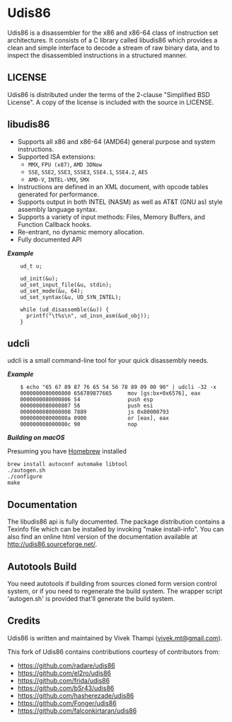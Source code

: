Udis86
======

Udis86 is a disassembler for the x86 and x86-64 class of instruction set architectures. It consists of a C library called libudis86 which provides a clean and simple interface to decode a stream of raw binary data, and to inspect the disassembled instructions in a structured manner.

## LICENSE

Udis86 is distributed under the terms of the 2-clause "Simplified BSD License".  A copy of the license is included with the source in LICENSE.

## libudis86

- Supports all x86 and x86-64 (AMD64) general purpose and system instructions.
- Supported ISA extensions:
	- `MMX`, `FPU (x87)`, `AMD 3DNow`
	- `SSE`, `SSE2`, `SSE3`, `SSSE3`, `SSE4.1`, `SSE4.2`, `AES`
	- `AMD-V`, `INTEL-VMX`, `SMX`
- Instructions are defined in an XML document, with opcode tables generated for performance.
- Supports output in both INTEL (NASM) as well as AT&T (GNU as) style assembly language syntax.
- Supports a variety of input methods: Files, Memory Buffers, and Function Callback hooks.
- Re-entrant, no dynamic memory allocation.
- Fully documented API

***Example***

``` 
    ud_t u;
    
    ud_init(&u);
    ud_set_input_file(&u, stdin);
    ud_set_mode(&u, 64);
    ud_set_syntax(&u, UD_SYN_INTEL);
    
    while (ud_disassemble(&u)) {
      printf("\t%s\n", ud_insn_asm(&ud_obj));
    }
```

udcli
-----

udcli is a small command-line tool for your quick disassembly needs.

***Example***

```
    $ echo "65 67 89 87 76 65 54 56 78 89 09 00 90" | udcli -32 -x 
    0000000080000800 656789877665     mov [gs:bx+0x6576], eax
    0000000080000806 54               push esp
    0000000080000807 56               push esi
    0000000080000808 7889             js 0x80000793
    000000008000080a 0900             or [eax], eax
    000000008000080c 90               nop
```

***Building on macOS***

Presuming you have [Homebrew](https://brew.sh) installed

```
brew install autoconf automake libtool
./autogen.sh
./configure
make
```

Documentation
-------------

The libudis86 api is fully documented. The package distribution contains a Texinfo file which can be installed by invoking "make install-info". You can also find an online html version of the documentation available at http://udis86.sourceforge.net/.

Autotools Build
---------------

You need autotools if building from sources cloned form version control system, or if you need to regenerate the build system. The wrapper script 'autogen.sh' is provided that'll generate the build system.

Credits
------

Udis86 is written and maintained by Vivek Thampi (vivek.mt@gmail.com).

This fork of Udis86 contains contributions courtesy of contributors from:

* https://github.com/radare/udis86
* https://github.com/el2ro/udis86
* https://github.com/frida/udis86
* https://github.com/bSr43/udis86
* https://github.com/hasherezade/udis86
* https://github.com/Fonger/udis86
* https://github.com/falconkirtaran/udis86
